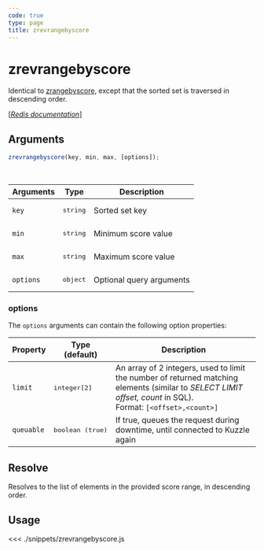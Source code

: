 ```yaml
---
code: true
type: page
title: zrevrangebyscore
---
```


# zrevrangebyscore

Identical to [zrangebyscore](/core/1/api/api-reference/controller-memory-storage/zrangebyscore/), except that the sorted set is traversed in descending order.

[[_Redis documentation_]](https://redis.io/commands/zrevrangebyscore)

## Arguments

```js
zrevrangebyscore(key, min, max, [options]);
```

<br/>

| Arguments | Type              | Description              |
| --------- | ----------------- | ------------------------ |
| `key`     | <pre>string</pre> | Sorted set key           |
| `min`     | <pre>string</pre> | Minimum score value      |
| `max`     | <pre>string</pre> | Maximum score value      |
| `options` | <pre>object</pre> | Optional query arguments |

### options

The `options` arguments can contain the following option properties:

| Property   | Type (default)            | Description                                                                                                                                                       |
| ---------- | ------------------------- | ----------------------------------------------------------------------------------------------------------------------------------------------------------------- |
| `limit`    | <pre>integer[2]</pre>     | An array of 2 integers, used to limit the number of returned matching elements (similar to _SELECT LIMIT offset, count_ in SQL).<br/>Format: `[<offset>,<count>]` |
| `queuable` | <pre>boolean (true)</pre> | If true, queues the request during downtime, until connected to Kuzzle again                                                                                      |

## Resolve

Resolves to the list of elements in the provided score range, in descending order.

## Usage

<<< ./snippets/zrevrangebyscore.js
